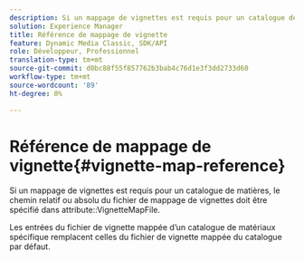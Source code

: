 ```yaml
---
description: Si un mappage de vignettes est requis pour un catalogue de matières, le chemin relatif ou absolu du fichier de mappage de vignettes doit être spécifié dans l’attribut VignetteMapFile.
solution: Experience Manager
title: Référence de mappage de vignette
feature: Dynamic Media Classic, SDK/API
role: Développeur, Professionnel
translation-type: tm+mt
source-git-commit: d0bc88f55f857762b3bab4c76d1e3f3dd2733d60
workflow-type: tm+mt
source-wordcount: '89'
ht-degree: 0%

---
```



# Référence de mappage de vignette{#vignette-map-reference}

Si un mappage de vignettes est requis pour un catalogue de matières, le chemin relatif ou absolu du fichier de mappage de vignettes doit être spécifié dans attribute::VignetteMapFile.

Les entrées du fichier de vignette mappée d’un catalogue de matériaux spécifique remplacent celles du fichier de vignette mappée du catalogue par défaut.
